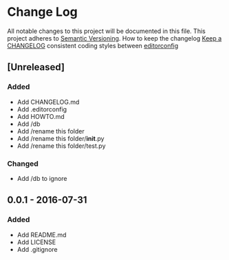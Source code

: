 
# Change Log
All notable changes to this project will be documented in this file.
This project adheres to [Semantic Versioning](http://semver.org/).
How to keep the changelog [Keep a CHANGELOG](http://keepachangelog.com/)
consistent coding styles between  [editorconfig](http://editorconfig.org/)

## [Unreleased]
### Added
- Add CHANGELOG.md
- Add .editorconfig
- Add HOWTO.md
- Add /db
- Add /rename this folder
- Add /rename this folder/__init__.py
- Add /rename this folder/test.py

### Changed
- Add /db to ignore

## 0.0.1 - 2016-07-31
### Added
- Add README.md
- Add LICENSE
- Add .gitignore
